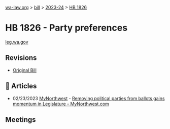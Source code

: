 [wa-law.org](/) > [bill](/bill/) > [2023-24](/bill/2023-24/) > [HB 1826](/bill/2023-24/hb/1826/)

# HB 1826 - Party preferences
[leg.wa.gov](https://app.leg.wa.gov/billsummary?BillNumber=1826&Year=2023&Initiative=false)

## Revisions
* [Original Bill](1/)

## 📰 Articles
* 02/23/2023 [MyNorthwest](/org/mynorthwest/) - [Removing political parties from ballots gains momentum in Legislature - MyNorthwest.com](https://mynorthwest.com/3839736/removing-political-parties-ballots-momentum-legislature/#:~:text=House%20Bill%201826)

## Meetings